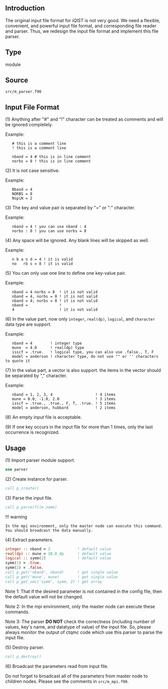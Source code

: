 ## Introduction

The original input file format for *iQIST* is not very good. We need a flexible, convenient, and powerful input file format, and corresponding file reader and parser. Thus, we redesign the input file format and implement this file parser.

## Type

module

## Source

`src/m_parser.f90`

## Input File Format

(1) Anything after "#" and "!" character can be treated as comments and will be ignored completely.

Example:

```text
   # this is a comment line
   ! this is a comment line

   nband = 4 # this is in line comment
   norbs = 8 ! this is in line comment
```

(2) It is not case sensitive.

Example:

```text
   Nband = 4
   NORBS = 8
   NspiN = 2
```

(3) The key and value pair is separated by "=" or ":" character.

Example:

```text
   nband = 4 ! you can use nband : 4
   norbs : 8 ! you can use norbs = 8
```

(4) Any space will be ignored. Any blank lines will be skipped as well.

Example:

```text
   n b a n d = 4 ! it is valid
   no   rb s = 8 ! it is valid
```

(5) You can only use one line to define one key-value pair.

Example:

```text
   nband = 4 norbs = 8  ! it is not valid
   nband = 4, norbs = 8 ! it is not valid
   nband = 4; norbs = 8 ! it is not valid
   nband =              !
   4                    ! it is not valid
```

(6) In the value part, now only `integer`, `real(dp)`, `logical`, and `character` data type are support.

Example:

```text
   nband = 4        ! integer type
   mune  = 4.0      ! real(dp) type
   isscf = .true.   ! logical type, you can also use .false., T, F
   model = anderson ! character type, do not use "" or '' characters to quote it
```

(7) In the value part, a vector is also support. the items in the vector should be separated by "," character.

Example:

```text
   nband = 1, 2, 3, 4                   ! 4 items
   mune = 0.0, -1.0, 2.0                ! 3 items
   isscf = .true., .true., F, T, .true. ! 5 items
   model = anderson, hubbard            ! 2 items
```

(8) An empty input file is acceptable.

(9) If one key occurs in the input file for more than 1 times, only the last occurrence is recognized.

## Usage

(1) Import parser module support.

```fortran
use parser
```

(2) Create instance for parser.

```fortran
call p_create()
```

(3) Parse the input file.

```fortran
call p_parse(file_name)
```

!!! warning

    In the mpi environment, only the master node can execute this command. You should broadcast the data manually.

(4) Extract parameters.

```fortran
integer :: nband = 2            ! default value
real(dp) :: mune = 10.0_dp      ! default value
logical :: symm(2)              ! default value
symm(1) = .true.
symm(2) = .false.
call p_get('nband', nband)      ! get single value
call p_get('mune', mune)        ! get single value
call p_get_vec('symm', symm, 2) ! get array
```

Note 1: That if the desired parameter is not contained in the config file, then the default value will not be changed.

Note 2: In the mpi environment, only the master node can execute these commands.

Note 3: The parser **DO NOT** check the correctness (including number of values, key's name, and datatype of value) of the input file. So, please always monitor the output of ctqmc code which use this parser to parse the input file.

(5) Destroy parser.

```fortran
call p_destroy()
```

(6) Broadcast the parameters read from input file.

Do not forget to broadcast all of the parameters from master node to children nodes. Please see the comments in `src/m_mpi.f90`.
